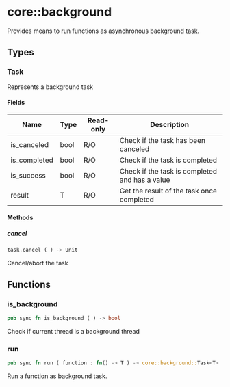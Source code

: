 # core::background

Provides means to run functions as asynchronous background task.


## Types


### Task

Represents a background task


#### Fields

Name | Type | Read-only | Description
--- | --- | --- | ---
is_canceled | bool | R/O | Check if the task has been canceled 
is_completed | bool | R/O | Check if the task is completed 
is_success | bool | R/O | Check if the task is completed and has a value 
result | T | R/O | Get the result of the task once completed 

#### Methods

##### cancel

```rust
task.cancel ( ) -> Unit
```

Cancel/abort the task


## Functions


### is_background

```rust
pub sync fn is_background ( ) -> bool
```

Check if current thread is a background thread


### run

```rust
pub sync fn run ( function : fn() -> T ) -> core::background::Task<T>
```

Run a function as background task.


